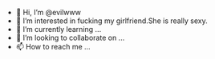 - 👋 Hi, I’m @evilwww
- 👀 I’m interested in fucking my girlfriend.She is really sexy.
- 🌱 I’m currently learning ...
- 💞️ I’m looking to collaborate on ...
- 📫 How to reach me ...

<!---
evilwww/evilwww is a ✨ special ✨ repository because its `README.md` (this file) appears on your GitHub profile.
You can click the Preview link to take a look at your changes.
--->
